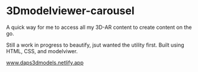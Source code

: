 # 3Dmodelviewer-carousel

A quick way for me to access all my 3D-AR content to create content on the go. 

Still a work in progress to beautify, jsut wanted the utility first. Built  using HTML, CSS, and modelviwer. 

www.daps3dmodels.netlify.app
